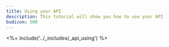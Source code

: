 ```yaml
---
title: Using your API
description: This tutorial will show you how to use your API
budicon: 500
---
```


<%= include('../_includes/_api_using') %>
